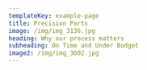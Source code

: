 ```yaml
---
templateKey: example-page
title: Precision Parts
image: /img/img_3136.jpg
heading: Why our process matters
subheading: On Time and Under Budget
image2: /img/img_3602.jpg
---
```


